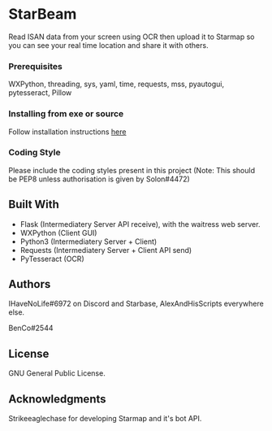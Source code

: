 # StarBeam

Read ISAN data from your screen using OCR then upload it to Starmap so you can see your real time location and share it with others.

### Prerequisites

WXPython, threading, sys, yaml, time, requests, mss, pyautogui, pytesseract, Pillow

### Installing from exe or source

Follow installation instructions [here](https://docs.google.com/document/d/190epPakN2LdaVdApvwuLCYBRv_lbDlnrL5V7GcmhKM0/edit?usp=sharing)

### Coding Style

Please include the coding styles present in this project (Note: This should be PEP8 unless authorisation is given by Solon#4472)

## Built With

* Flask (Intermediatery Server API receive), with the waitress web server.
* WXPython (Client GUI)
* Python3 (Intermediatery Server + Client)
* Requests (Intermediatery Server + Client API send)
* PyTesseract (OCR)

## Authors

IHaveNoLife#6972 on Discord and Starbase, AlexAndHisScripts everywhere else.

BenCo#2544

## License

GNU General Public License.

## Acknowledgments

Strikeeaglechase for developing Starmap and it's bot API.
